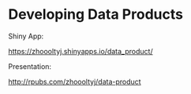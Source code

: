 # Developing Data Products

Shiny App:

https://zhoooltyj.shinyapps.io/data_product/

Presentation: 

http://rpubs.com/zhoooltyj/data-product
